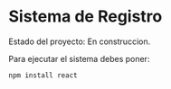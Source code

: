 <h1>Sistema de Registro</h1>

Estado del proyecto: En construccion.

Para ejecutar el sistema debes poner:

```npm install react```
